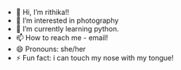 - 👋 Hi, I’m rithika!!
- 👀 I’m interested in photography
- 🌱 I’m currently learning python.
- 📫 How to reach me - email!
- 😄 Pronouns: she/her
- ⚡ Fun fact: i can touch my nose with my tongue!

<!---
rithiiikaaa20/rithiiikaaa20 is a ✨ special ✨ repository because its `README.md` (this file) appears on your GitHub profile.
You can click the Preview link to take a look at your changes.
--->
